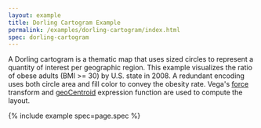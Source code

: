 ```yaml
---
layout: example
title: Dorling Cartogram Example
permalink: /examples/dorling-cartogram/index.html
spec: dorling-cartogram
---
```


A Dorling cartogram is a thematic map that uses sized circles to represent a quantity of interest per geographic region. This example visualizes the ratio of obese adults (BMI >= 30) by U.S. state in 2008. A redundant encoding uses both circle area and fill color to convey the obesity rate. Vega's [force](../../docs/transforms/force) transform and [geoCentroid](../../docs/expressions/#geoCentroid) expression function are used to compute the layout.

{% include example spec=page.spec %}
